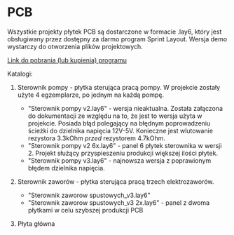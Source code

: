 # PCB

Wszystkie projekty płytek PCB są dostarczone w formacie .lay6, który jest obsługiwany przez dostępny za darmo program Sprint Layout. Wersja demo wystarczy do otworzenia plików projektowych.

[Link do pobrania (lub kupienia) programu](https://www.electronic-software-shop.com/sprint-layout-60.html?language=en)

Katalogi:

1. Sterownik pompy - płytka sterująca pracą pompy. W projekcie zostały użyte 4 egzemplarze, po jednym na każdą pompę.
	- "Sterownik pompy v2.lay6" - wersja nieaktualna. Została załączona do dokumentacji ze względu na to, że jest to wersja użyta w projekcie. Posiada błąd polegający na błędnym poprowadzeniu ścieżki do dzielnika napięcia 12V-5V. Konieczne jest wlutowanie rezystora 3.3kOhm *przed* rezystorem 4.7kOhm.
	- "Sterownik pompy v2 6x.lay6" - panel 6 płytek sterownika w wersji 2. Projekt służący przyspieszeniu produkcji większej ilości płytek.
	- "Sterownik pompy v3.lay6" - najnowsza wersja z poprawionym błędem dzielnika napięcia.

2. Sterownik zaworów - płytka sterująca pracą trzech elektrozaworów.
	- "Sterownik zaworow spustowych_v3.lay6"
	- "Sterownik zaworow spustowych_v3 2x.lay6" - panel z dwoma płytkami w celu szybszej produkcji PCB

3. Płyta główna
	
